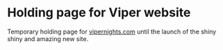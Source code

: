 # Holding page for Viper website

Temporary holding page for [vipernights.com](http://www.vipernights.com) until the launch of the shiny shiny and amazing new site. 
